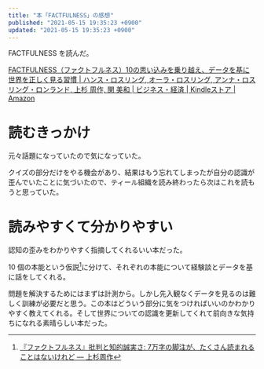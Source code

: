 ```yaml
---
title: "本「FACTFULNESS」の感想"
published: "2021-05-15 19:35:23 +0900"
updated: "2021-05-15 19:35:23 +0900"
---
```


FACTFULNESS を読んだ。

[FACTFULNESS（ファクトフルネス）10の思い込みを乗り越え、データを基に世界を正しく見る習慣 | ハンス・ロスリング, オーラ・ロスリング, アンナ・ロスリング・ロンランド, 上杉 周作, 関 美和 | ビジネス・経済 | Kindleストア | Amazon](https://www.amazon.co.jp/dp/B07LG7TG5N)

# 読むきっかけ

元々話題になっていたので気になっていた。

クイズの部分だけをやる機会があり、結果はもう忘れてしまったが自分の認識が歪んでいたことに気づいたので、ティール組織を読み終わったら次はこれを読もうと思っていた。

# 読みやすくて分かりやすい

認知の歪みをわかりやすく指摘してくれるいい本だった。

10 個の本能という仮説[^1]に分けて、それぞれの本能について経験談とデータを基に話をしてくれる。

問題を解決するためにはまずは計測から。しかし先入観なくデータを見るのは難しく訓練が必要だと思う。この本はどういう部分に気をつければいいのかわかりやすく教えてくれる。そして世界についての認識を更新してくれて前向きな気持ちになれる素晴らしい本だった。

[^1]: [『ファクトフルネス』批判と知的誠実さ: 7万字の脚注が、たくさん読まれることはないけれど — 上杉周作](https://jp.chibicode.com/factfulness-notes)
